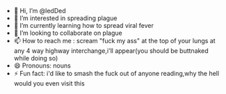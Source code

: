 - 👋 Hi, I’m @ledDed
- 👀 I’m interested in spreading plague
- 🌱 I’m currently learning how to spread viral fever
- 💞️ I’m looking to collaborate on plague
- 📫 How to reach me : scream "fuck my ass" at the top of your lungs at any 4 way highway interchange,i'll appear(you should be buttnaked while doing so) 
- 😄 Pronouns: nouns
- ⚡ Fun fact: i'd like to smash the fuck out of anyone reading,why the hell would you even visit this

<!---
ledDed/ledDed is a ✨ special ✨ repository because its `README.md` (this file) appears on your GitHub profile.
You can click the Preview link to take a look at your changes.
--->
